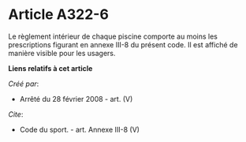 # Article A322-6

Le règlement intérieur de chaque piscine comporte au moins les prescriptions figurant en annexe III-8 du présent code. Il est
affiché de manière visible pour les usagers.

**Liens relatifs à cet article**

_Créé par_:

  - Arrêté du 28 février 2008 - art. (V)

_Cite_:

  - Code du sport. - art. Annexe III-8 (V)
